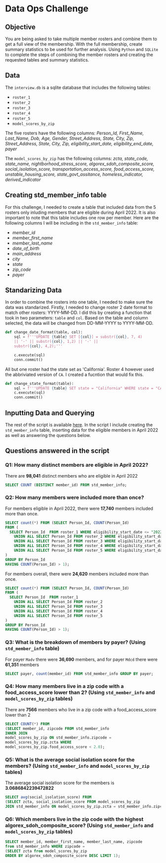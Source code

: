 # Data Ops Challenge

## Objective
You are being asked to take multiple member rosters and combine them to get a full view of the membership. With the full membership, create summary statistics to be used for further analysis.
Using `Python` and `SQLite` to complete the steps of combining the member rosters and creating the requested tables and summary statistics.

## Data 
The `interview.db` is a sqlite database that includes the following tables:
- `roster_1`
- `roster_2`
- `roster_3`
- `roster_4`
- `roster_5`
- `model_scores_by_zip`

The five rosters have the following columns: *Person_Id, First_Name, Last_Name, Dob, Age, Gender, Street_Address, State, City, Zip, Street_Address, State, City, Zip, eligibility_start_date, eligibility_end_date, payer*

The `model_scores_by_zip` has the following columns: *zcta, state_code, state_name, nightborhood_stress_score, algorex_sdoh_composite_score, social_isolation_score, transportation_access_score, food_access_score, unstable_housing_score, state_govt_assitance, homeless_indicator, derived_indicator*

## Creating std_member_info table
For this challenge, I needed to create a table that included data from the 5 rosters only inluding members that are eligible during April 2022. It is also important to note that this table includes one row per member. Here are the following columns I will be including in the `std_member_info` table:
- *member_id*
- *member_first_name*
- *member_last_name* 
- *date_of_birth*
- *main_address* 
- *city*
- *state*
- *zip_code*
- *payer*

## Standarizing Data

In order to combine the rosters into one table, I needed to make sure the data was standarized. Firstly, I needed to change roster 2 date format to match other rosters: YYYY-MM-DD. I did this by creating a function that took in two parameters: `table` and `col`. Based on the table and column selected, the data will be changed from DD-MM-YYYY to YYYY-MM-DD.

```python
def change_date_format(table, col): 
    sql = f'''UPDATE {table} SET [{col}] = substr({col}, 7, 4) 
    || '-' || substr({col}, 1,2) || '-' || 
    substr({col}, 4,2);'''

    c.execute(sql)
    conn.commit()
```
All but one roster had the state set as 'California'. Roster 4 however used the abbriviated version of `CA`. I created a fucntion that would fix this. 

```python
def change_state_format(table):
    sql = f'''UPDATE {table} SET state = "California" WHERE state = "CA";'''
    c.execute(sql)
    conn.commit()
```

## Inputting Data and Querying
The rest of the script is available <a href="https://github.com/ismahahmed/Data-Ops-Challenge/tree/main/data_challenge.py">here</a>. In the script I include creating the `std_member_info` table, inserting data for the eligible members in April 2022 as well as answering the questions below. 

## Questions answered in the script 

### Q1: How many distinct members are eligible in April 2022? 

There are **98,041** distinct members who are eligible in April 2022 

~~~~sql
SELECT COUNT (DISTINCT member_id) FROM std_member_info;
~~~~

### Q2: How many members were included more than once?

For members eligible in April 2022, there were **17,740** members included more than once. 

~~~~sql
SELECT count(*) FROM (SELECT Person_Id, COUNT(Person_Id) 
FROM (
  SELECT Person_Id  FROM roster_1 WHERE eligibility_start_date <= "2022-04-01" AND eligibility_end_date > "2022-04-01" 
	UNION ALL SELECT Person_Id FROM roster_2 WHERE eligibility_start_date <= "2022-04-01" AND eligibility_end_date > "2022-04-01"
	UNION ALL SELECT Person_Id FROM roster_3 WHERE eligibility_start_date <= "2022-04-01" AND eligibility_end_date > "2022-04-01"
	UNION ALL SELECT Person_Id FROM roster_4 WHERE eligibility_start_date <= "2022-04-01" AND eligibility_end_date > "2022-04-01"
	UNION ALL SELECT Person_Id FROM roster_5 WHERE eligibility_start_date <= "2022-04-01" AND eligibility_end_date > "2022-04-01"
) 
GROUP BY Person_Id
HAVING COUNT(Person_Id) > 1);
~~~~

For members overall, there were **24,620** members included more than once. 

~~~~sql
SELECT count(*) FROM (SELECT Person_Id, COUNT(Person_Id) 
FROM (
  SELECT Person_Id  FROM roster_1
	UNION ALL SELECT Person_Id FROM roster_2
	UNION ALL SELECT Person_Id FROM roster_3
	UNION ALL SELECT Person_Id FROM roster_4
	UNION ALL SELECT Person_Id FROM roster_5
) 
GROUP BY Person_Id
HAVING COUNT(Person_Id) > 1);
~~~~

### Q3: What is the breakdown of members by payer? (Using `std_member_info` table)

For payer `Madv` there were **36,690** members, and for payer `Mdcd` there were **61,351** members

~~~~sql
SELECT payer, count(member_id) FROM std_member_info GROUP BY payer;
~~~~

### Q4: How many members live in a zip code with a food_access_score lower than 2? (Using `std_member_info` and `model_scores_by_zip` tables)

There are **7566** members who live in a zip code with a food_access_score lower than 2

~~~~sql
SELECT COUNT(*) FROM 
(SELECT member_id, zipcode FROM std_member_info
INNER JOIN
model_scores_by_zip ON std_member_info.zipcode = 
model_scores_by_zip.zcta WHERE 
model_scores_by_zip.food_access_score < 2.0);
~~~~

### Q5: What is the average social isolation score for the members? (Using `std_member_info` and `model_scores_by_zip` tables)

The average social isolation score for the members is **3.0686842239472822**

~~~~sql
SELECT avg(social_isolation_score) FROM 
(SELECT zcta, social_isolation_score FROM model_scores_by_zip
JOIN std_member_info ON model_scores_by_zip.zcta = std_member_info.zipcode);
~~~~

### Q6: Which members live in the zip code with the highest algorex_sdoh_composite_score? (Using `std_member_info` and `model_scores_by_zip` tables)

~~~~sql
SELECT member_id, member_first_name, member_last_name, zipcode
from std_member_info WHERE zipcode = 
(SELECT zcta from model_scores_by_zip
ORDER BY algorex_sdoh_composite_score DESC LIMIT 1);
~~~~

